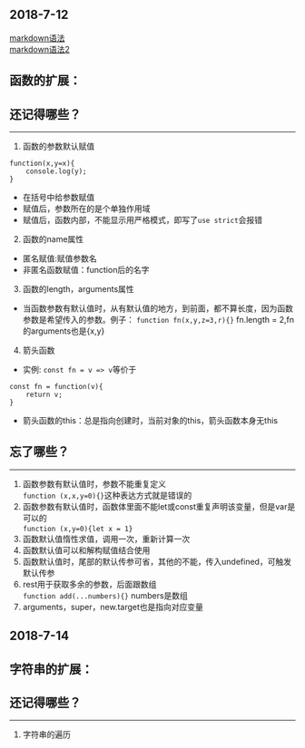 ## 2018-7-12<br>
[markdown语法](https://www.jianshu.com/p/191d1e21f7ed)<br/>
[markdown语法2](https://www.jianshu.com/p/b03a8d7b1719)<br/>
## 函数的扩展：
## 还记得哪些？
------------
1. 函数的参数默认赋值
```
function(x,y=x){
    console.log(y);
}
```
+ 在括号中给参数赋值
+ 赋值后，参数所在的是个单独作用域
+ 赋值后，函数内部，不能显示用严格模式，即写了`use strict`会报错
2. 函数的name属性
+ 匿名赋值:赋值参数名
+ 非匿名函数赋值：function后的名字
3. 函数的length，arguments属性
+ 当函数参数有默认值时，从有默认值的地方，到前面，都不算长度，因为函数参数是希望传入的参数。例子：
`function fn(x,y,z=3,r){}` fn.length = 2,fn的arguments也是{x,y}
4. 箭头函数
+ 实例:
`const fn = v => v`等价于    
```
const fn = function(v){
    return v;
}
```
+ 箭头函数的this：总是指向创建时，当前对象的this，箭头函数本身无this
## 忘了哪些？
------------
1. 函数参数有默认值时，参数不能重复定义<br/>
`function (x,x,y=0){}`这种表达方式就是错误的
2. 函数参数有默认值时，函数体里面不能let或const重复声明该变量，但是var是可以的<br/>
`function (x,y=0){let x = 1}`
3. 函数默认值惰性求值，调用一次，重新计算一次
4. 函数默认值可以和解构赋值结合使用
5. 函数默认值时，尾部的默认传参可省，其他的不能，传入undefined，可触发默认传参
6. rest用于获取多余的参数，后面跟数组<br/>
`function add(...numbers){}` numbers是数组
7. arguments，super，new.target也是指向对应变量

## 2018-7-14<br>
## 字符串的扩展：
## 还记得哪些？
------------
1. 字符串的遍历
    
